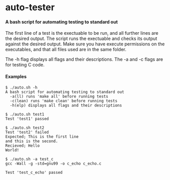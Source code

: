 # auto-tester
#### A bash script for automating testing to standard out
The first line of a test is the exectuable to be run, and all further lines are the desired output. The script runs the exectuable and checks its output against the desired output. Make sure you have execute permissions on the executables, and that all files used are in the same folder.

The -h flag displays all flags and their descriptions. The -a and -c flags are for testing C code.

#### Examples

```terminal
$ ./auto.sh -h
A bash script for automating testing to standard out
  -a(ll) runs 'make all' before running tests
  -c(lean) runs 'make clean' before running tests
  -h(elp) displays all flags and their descriptions

$ ./auto.sh test1
Test 'test1' passed

$ ./auto.sh test2
Test 'test2' failed
Expected; This is the first line
and this is the second.
Recieved; Hello
World!

$ ./auto.sh -a test_c
gcc -Wall -g -std=gnu99 -o c_echo c_echo.c

Test 'test_c_echo' passed
```
